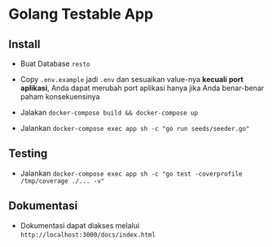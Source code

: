 # Golang Testable App

## Install

- Buat Database `resto`

- Copy `.env.example` jadi `.env` dan sesuaikan value-nya **kecuali port aplikasi**, Anda dapat merubah port aplikasi hanya jika Anda benar-benar paham konsekuensinya

- Jalakan `docker-compose build && docker-compose up`

- Jalankan `docker-compose exec app sh -c "go run seeds/seeder.go"`

## Testing

- Jalankan `docker-compose exec app sh -c "go test -coverprofile /tmp/coverage ./... -v"`

## Dokumentasi

- Dokumentasi dapat diakses melalui `http://localhost:3000/docs/index.html`
